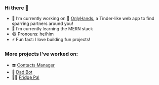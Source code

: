 ### Hi there 👋

- 🔭 I’m currently working on 🥊 [OnlyHands](https://github.com/Samdosi/OnlyHands-), a Tinder-like web app to find sparring partners around you!
- 🌱 I’m currently learning the MERN stack
- 😄 Pronouns: he/him
- ⚡ Fun fact: I love building fun projects!

### More projects I've worked on:

- ☎️ [Contacts Manager](https://github.com/Sleepingpirates/Small-Project)
- 🤖 [Dad Bot](https://github.com/HJaen/dad-bot)
- 👨‍🍳 [Fridge Pal](https://github.com/jadynLP/recipe)
